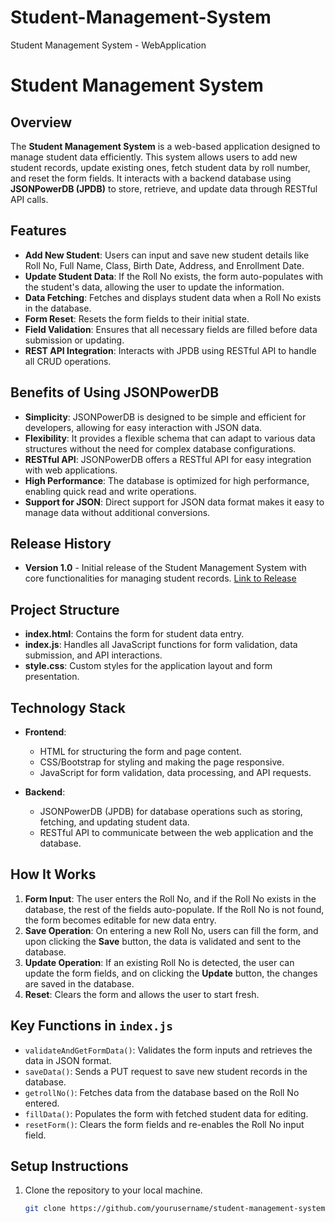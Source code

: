 # Student-Management-System
Student Management System - WebApplication

# Student Management System

## Overview
The **Student Management System** is a web-based application designed to manage student data efficiently. This system allows users to add new student records, update existing ones, fetch student data by roll number, and reset the form fields. It interacts with a backend database using **JSONPowerDB (JPDB)** to store, retrieve, and update data through RESTful API calls.

## Features
- **Add New Student**: Users can input and save new student details like Roll No, Full Name, Class, Birth Date, Address, and Enrollment Date.
- **Update Student Data**: If the Roll No exists, the form auto-populates with the student's data, allowing the user to update the information.
- **Data Fetching**: Fetches and displays student data when a Roll No exists in the database.
- **Form Reset**: Resets the form fields to their initial state.
- **Field Validation**: Ensures that all necessary fields are filled before data submission or updating.
- **REST API Integration**: Interacts with JPDB using RESTful API to handle all CRUD operations.

## Benefits of Using JSONPowerDB
- **Simplicity**: JSONPowerDB is designed to be simple and efficient for developers, allowing for easy interaction with JSON data.
- **Flexibility**: It provides a flexible schema that can adapt to various data structures without the need for complex database configurations.
- **RESTful API**: JSONPowerDB offers a RESTful API for easy integration with web applications.
- **High Performance**: The database is optimized for high performance, enabling quick read and write operations.
- **Support for JSON**: Direct support for JSON data format makes it easy to manage data without additional conversions.

## Release History
- **Version 1.0** - Initial release of the Student Management System with core functionalities for managing student records. [Link to Release](https://github.com/yourusername/student-management-system/releases/tag/v1.0)

## Project Structure
- **index.html**: Contains the form for student data entry.
- **index.js**: Handles all JavaScript functions for form validation, data submission, and API interactions.
- **style.css**: Custom styles for the application layout and form presentation.

## Technology Stack
- **Frontend**:
  - HTML for structuring the form and page content.
  - CSS/Bootstrap for styling and making the page responsive.
  - JavaScript for form validation, data processing, and API requests.
  
- **Backend**:
  - JSONPowerDB (JPDB) for database operations such as storing, fetching, and updating student data.
  - RESTful API to communicate between the web application and the database.

## How It Works
1. **Form Input**: The user enters the Roll No, and if the Roll No exists in the database, the rest of the fields auto-populate. If the Roll No is not found, the form becomes editable for new data entry.
2. **Save Operation**: On entering a new Roll No, users can fill the form, and upon clicking the **Save** button, the data is validated and sent to the database.
3. **Update Operation**: If an existing Roll No is detected, the user can update the form fields, and on clicking the **Update** button, the changes are saved in the database.
4. **Reset**: Clears the form and allows the user to start fresh.

## Key Functions in `index.js`
- `validateAndGetFormData()`: Validates the form inputs and retrieves the data in JSON format.
- `saveData()`: Sends a PUT request to save new student records in the database.
- `getrollNo()`: Fetches data from the database based on the Roll No entered.
- `fillData()`: Populates the form with fetched student data for editing.
- `resetForm()`: Clears the form fields and re-enables the Roll No input field.

## Setup Instructions
1. Clone the repository to your local machine.
   ```bash
   git clone https://github.com/yourusername/student-management-system.git

